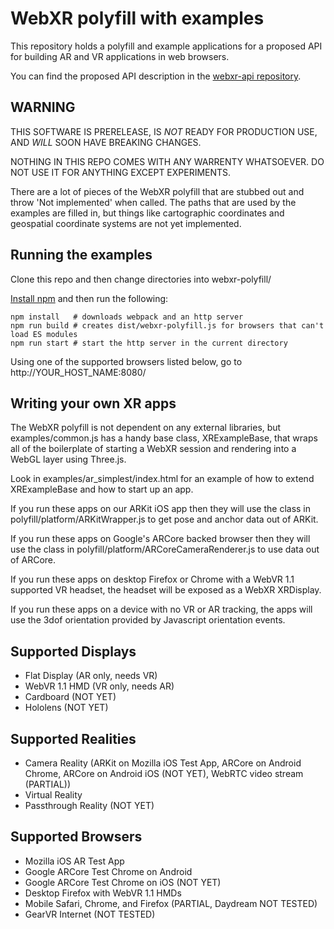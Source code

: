 # WebXR polyfill with examples

This repository holds a polyfill and example applications for a proposed API for building AR and VR applications in web browsers.

You can find the proposed API description in the [webxr-api repository](https://github.com/mozilla/webxr-api).

## WARNING

THIS SOFTWARE IS PRERELEASE, IS *NOT* READY FOR PRODUCTION USE, AND *WILL* SOON HAVE BREAKING CHANGES.

NOTHING IN THIS REPO COMES WITH ANY WARRENTY WHATSOEVER. DO NOT USE IT FOR ANYTHING EXCEPT EXPERIMENTS.

There are a lot of pieces of the WebXR polyfill that are stubbed out and throw 'Not implemented' when called. The paths that are used by the examples are filled in, but things like cartographic coordinates and geospatial coordinate systems are not yet implemented.

## Running the examples

Clone this repo and then change directories into webxr-polyfill/

<a href="https://docs.npmjs.com/getting-started/installing-node">Install npm</a> and then run the following:

	npm install   # downloads webpack and an http server
	npm run build # creates dist/webxr-polyfill.js for browsers that can't load ES modules
	npm run start # start the http server in the current directory

Using one of the supported browsers listed below, go to http://YOUR_HOST_NAME:8080/

## Writing your own XR apps

The WebXR polyfill is not dependent on any external libraries, but examples/common.js has a handy base class, XRExampleBase, that wraps all of the boilerplate of starting a WebXR session and rendering into a WebGL layer using Three.js.

Look in examples/ar_simplest/index.html for an example of how to extend XRExampleBase and how to start up an app.

If you run these apps on our ARKit iOS app then they will use the class in polyfill/platform/ARKitWrapper.js to get pose and anchor data out of ARKit.

If you run these apps on Google's ARCore backed browser then they will use the class in polyfill/platform/ARCoreCameraRenderer.js to use data out of ARCore.

If you run these apps on desktop Firefox or Chrome with a WebVR 1.1 supported VR headset, the headset will be exposed as a WebXR XRDisplay.

If you run these apps on a device with no VR or AR tracking, the apps will use the 3dof orientation provided by Javascript orientation events.
 
## Supported Displays

- Flat Display (AR only, needs VR)
- WebVR 1.1 HMD (VR only, needs AR)
- Cardboard (NOT YET)
- Hololens (NOT YET)

## Supported Realities

- Camera Reality (ARKit on Mozilla iOS Test App, ARCore on Android Chrome, ARCore on Android iOS (NOT YET), WebRTC video stream (PARTIAL))
- Virtual Reality
- Passthrough Reality (NOT YET)

## Supported Browsers

- Mozilla iOS AR Test App
- Google ARCore Test Chrome on Android
- Google ARCore Test Chrome on iOS (NOT YET)
- Desktop Firefox with WebVR 1.1 HMDs
- Mobile Safari, Chrome, and Firefox (PARTIAL, Daydream NOT TESTED)
- GearVR Internet (NOT TESTED)

